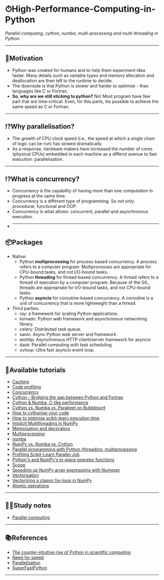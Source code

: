 # ⏱High-Performance-Computing-in-Python
*Parallel computing, cython, numba, multi-processing and multi-threading in Python.*
***

## 📌Motivation
- Python was created for humans and to help them experiment idea faster. Many details such as variable types and memory allocation and deallocation are then left to the runtime to decide.
- The downside is that Python is slower and harder to optimise - than languages like C or Fortran.
- **So, why are we still sticking to python?** No! Most program have few part that are time-critical. Even, for this parts, itis possible to achieve the same speed as C or Fortran.
***

## ⁉Why parallelisation?
- The growth of CPU clock speed (i.e., the speed at which a single chain of logic can be run) has slowed dramatically.
- As a response, hardware makers have increased the number of cores (physical CPUs) embedded in each machine as a differnt avenue to fast execution: parallelisation.
***

## ⁉What is concurrency?
- Concurrency is the capability of having more than one computation in progress at the same time.
- Concurrency is a different type of programming. So not only: procedural, functional and OOP.
- Concurrency is what allows: concurrent, parallel and asynchronous execution.
- ***

## 📦Packages
- Native:
  - Python **multiprocessing** for process-based concurrency. A process refers to a computer program. Multiprocesses are appropriate for CPU-bound tasks, and not I/O-bound tasks.
  - Python **threading** for thread-based concurrency. A thread refers to a thread of execution by a computer program. Because of the GIL, threads are appropriate for I/O-bound tasks, and not CPU-bound tasks.
  - Python **asyncio** for coroutine-based concurrency. A coroutine is a unit of concurrency that is more lightweight than a thread.
- Third parties:
    - ray: a framework for scaling Python applications.
    - tornado: Python web framework and asynchronous networking library.
    - celery: Distributed task queue.
    - sanic: Async Python web server and framework.
    - aiohttp: Asynchronous HTTP client/server framework for asyncio
    - dask: Parallel computing with task scheduling.
    - uvloop: Ultra fast asyncio event loop.
***

## 🏫Available tutorials
- [Caching](https://github.com/kyaiooiayk/High-Performance-Computing-in-Python/blob/master/tutorials/Caching.ipynb)
- [Code profiling](https://github.com/kyaiooiayk/High-Performance-Computing-in-Python/blob/master/tutorials/Code_profiling.ipynb)
- [Concurrency](https://github.com/kyaiooiayk/High-Performance-Computing-in-Python/tree/main/tutorials/concurrency)
- [Cython - Bridging the gap between Python and Fortran](https://github.com/kyaiooiayk/High-Performance-Computing-in-Python/blob/master/tutorials/%20Cython%20-%20Bridging%20the%20gap%20between%20Python%20and%20Fortran.ipynb)
- [Cython & Numba, C-like performance](https://github.com/kyaiooiayk/High-Performance-Computing-in-Python/blob/master/tutorials/Cython%20%26%20Numba%2C%20C-like%20performance.ipynb)
- [Cython vs. Numba vs. Parakeet on Bubblesort](https://github.com/kyaiooiayk/High-Performance-Computing-in-Python/blob/master/tutorials/Cython%20vs.%20Numba%20vs.%20Parakeet%20on%20Bubblesort.ipynb)
- [How to cythonise your code](https://github.com/kyaiooiayk/High-Performance-Computing-in-Python/blob/master/tutorials/cythonizing/How%20to%20cythonize%20your%20code.ipynb)
- [How to optimise scikit-learn execution time](https://github.com/kyaiooiayk/High-Performance-Computing-in-Python/blob/master/tutorials/How%20to%20optimise%20scikit-learn%20execution%20time.ipynb)
- [Implicit Multithreading in NumPy](https://github.com/kyaiooiayk/High-Performance-Computing-in-Python/blob/master/tutorials/Implicit%20Multithreading%20in%20NumPy.ipynb)
- [Memoisation and decorators](https://github.com/kyaiooiayk/High-Performance-Computing-in-Python/blob/master/tutorials/Memoisation%20and%20decorator.ipynb)
- [Multiprocessing](https://github.com/kyaiooiayk/High-Performance-Computing-in-Python/tree/master/tutorials/Multiprocessing)
- [numba](https://github.com/kyaiooiayk/High-Performance-Computing-in-Python/blob/master/tutorials/numba.ipynb)
- [NumPy vs. Numba vs. Cython](https://github.com/kyaiooiayk/High-Performance-Computing-in-Python/blob/master/tutorials/NumPy%20vs.%20Numba%20vs.%20Cython.ipynb)
- [Parallel programming with Python (threading, multiprocessing](https://github.com/kyaiooiayk/High-Performance-Computing-in-Python/blob/master/tutorials/Parallel%20programming%20with%20Python%20(threading%2C%20multiprocessing).ipynb)
- [Profiling Scikit-Learn Parallel Job](https://github.com/kyaiooiayk/High-Performance-Computing-in-Python/tree/master/tutorials/Profiling_SKLearn_Parallel_Jobs)
- [Python's and NumPy's in-place operator functions](https://github.com/kyaiooiayk/High-Performance-Computing-in-Python/blob/master/tutorials/Python's%20and%20NumPy's%20in-place%20operator%20functions.ipynb)
- [Scoop](https://github.com/kyaiooiayk/High-Performance-Computing-in-Python/tree/master/tutorials/Scoop)
- [Speeding up NumPy array expressions with Numexpr](https://github.com/kyaiooiayk/High-Performance-Computing-in-Python/blob/master/tutorials/Speeding%20up%20NumPy%20array%20expressions%20with%20Numexpr.ipynb)
- [Vectorisation](https://github.com/kyaiooiayk/High-Performance-Computing-in-Python/blob/master/tutorials/Vectorisation.ipynb)
- [Vectorizing a classic for-loop in NumPy](https://github.com/kyaiooiayk/High-Performance-Computing-in-Python/blob/master/tutorials/Vectorizing%20a%20classic%20for-loop%20in%20NumPy%20.ipynb)
- [Atomic operations](https://github.com/kyaiooiayk/High-Performance-Computing-in-Python/blob/master/tutorials/Atomic%20operations%20.ipynb)
***

## 🧑‍🎓Study notes
- [Parallel computing](https://drive.google.com/drive/u/1/folders/13mzxrofldkbdgF_eT5EPZ1cEiCgOT78d)
***

## 📚References
- [The counter-intuitive rise of Python in scientific computing](https://cerfacs.fr/coop/fortran-vs-python)
- [Need for speed](https://github.com/QuantEcon/lecture-python-programming.notebooks/blob/master/need_for_speed.ipynb)
- [Parallelisation](https://github.com/QuantEcon/lecture-python-programming.notebooks/blob/master/parallelization.ipynb)
- [SuperFastPython](https://superfastpython.com/learning-paths/#Threading_Learning_Path)
***
